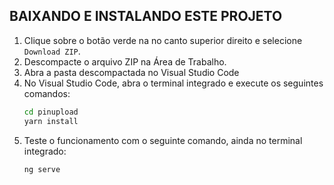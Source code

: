 BAIXANDO E INSTALANDO ESTE PROJETO
-------------------

1. Clique sobre o botão verde na no canto superior direito e selecione `Download ZIP`.
2. Descompacte o arquivo ZIP na Área de Trabalho.
3. Abra a pasta descompactada no Visual Studio Code
4. No Visual Studio Code, abra o terminal integrado e execute os seguintes comandos:
   ```bash
   cd pinupload
   yarn install
   ```
5. Teste o funcionamento com o seguinte comando, ainda no terminal integrado:
   ```bash
   ng serve
   ```
